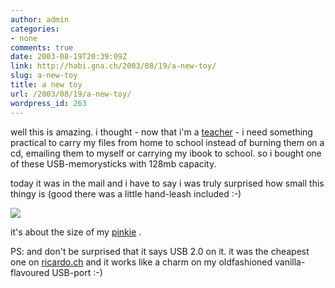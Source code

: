 ```yaml
---
author: admin
categories:
- none
comments: true
date: 2003-08-19T20:39:09Z
link: http://habi.gna.ch/2003/08/19/a-new-toy/
slug: a-new-toy
title: a new toy
url: /2003/08/19/a-new-toy/
wordpress_id: 263
---
```


well this is amazing.
i thought - now that i'm a [teacher](http://habi.bild.li/1063/view.html) - i need something practical to carry my files from home to school instead of burning them on a cd, emailing them to myself or carrying my ibook to school.
so i bought one of these USB-memorysticks with 128mb capacity.

today it was in the mail and i have to say i was truly surprised how small this thingy is (good there was a little hand-leash included :-)

![](http://habi.gna.ch/blog/images/stick.jpg)

it's about the size of my [pinkie](http://dict.leo.org/?p=5qvU.&search=pinkie) .

PS: and don't be surprised that it says USB 2.0 on it. it was the cheapest one on [ricardo.ch](http://ricardo.ch/) and it works like a charm on my oldfashioned vanilla-flavoured USB-port :-)
